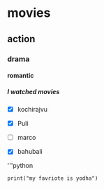 # movies 

## action
### drama
#### romantic


##### I watched movies


 - [x] kochirajvu
 - [x] Puli
 - [ ] marco
 - [x] bahubali


 '''python 

    print("my favriote is yodha")

